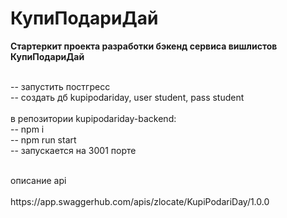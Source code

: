 # КупиПодариДай

<b>Стартеркит проекта разработки бэкенд сервиса вишлистов КупиПодариДай</b>
</br></br>


-- запустить постгресс</br>
-- создать дб kupipodariday, user student, pass student</br>
</br>
в репозитории kupipodariday-backend:</br>
-- npm i</br>
-- npm run start</br>
-- запускается на 3001 порте</br>

</br>
описание api</br>
</br>
https://app.swaggerhub.com/apis/zlocate/KupiPodariDay/1.0.0
